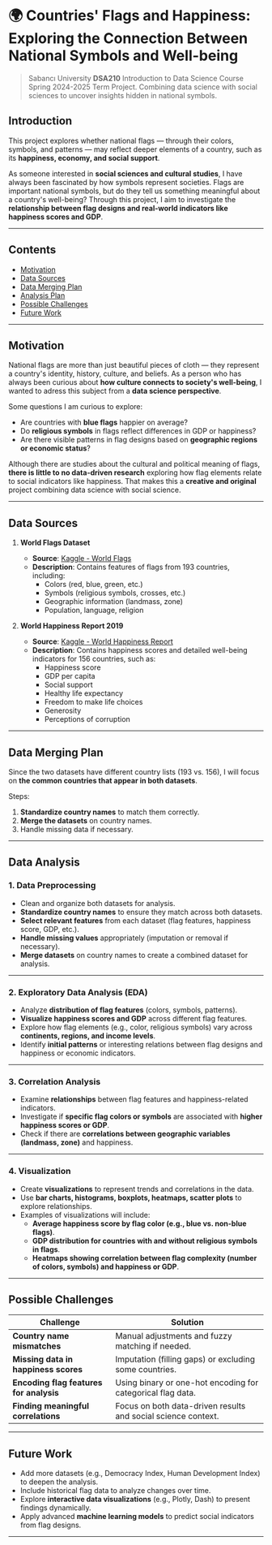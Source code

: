 # 🌍 Countries' Flags and Happiness: Exploring the Connection Between National Symbols and Well-being  

> Sabancı University **DSA210** Introduction to Data Science Course Spring 2024-2025 Term Project.
> Combining data science with social sciences to uncover insights hidden in national symbols.  



## Introduction  

This project explores whether national flags — through their colors, symbols, and patterns — may reflect deeper elements of a country, such as its **happiness, economy, and social support**.  

As someone interested in **social sciences and cultural studies**, I have always been fascinated by how symbols represent societies. Flags are important national symbols, but do they tell us something meaningful about a country's well-being? Through this project, I aim to investigate the **relationship between flag designs and real-world indicators like happiness scores and GDP**.  

---

## Contents  
- [Motivation](#motivation)  
- [Data Sources](#data-sources)  
- [Data Merging Plan](#data-merging-plan)  
- [Analysis Plan](#analysis-plan)  
- [Possible Challenges](#possible-challenges)  
- [Future Work](#future-work)  

---

## Motivation  

National flags are more than just beautiful pieces of cloth — they represent a country's identity, history, culture, and beliefs. As a person who has always been curious about **how culture connects to society's well-being**, I wanted to adress this subject from a **data science perspective**.  

Some questions I am curious to explore:  
- Are countries with **blue flags** happier on average?  
- Do **religious symbols** in flags reflect differences in GDP or happiness?  
- Are there visible patterns in flag designs based on **geographic regions or economic status**?  

Although there are studies about the cultural and political meaning of flags, **there is little to no data-driven research** exploring how flag elements relate to social indicators like happiness. That makes this a **creative and original** project combining data science with social science.  

---

## Data Sources  

1. **World Flags Dataset**  
   - **Source**: [Kaggle - World Flags](https://www.kaggle.com/datasets/edoardoba/world-flags)  
   - **Description**: Contains features of flags from 193 countries, including:  
     - Colors (red, blue, green, etc.)  
     - Symbols (religious symbols, crosses, etc.)  
     - Geographic information (landmass, zone)  
     - Population, language, religion  

2. **World Happiness Report 2019**  
   - **Source**: [Kaggle - World Happiness Report](https://www.kaggle.com/unsdsn/world-happiness)  
   - **Description**: Contains happiness scores and detailed well-being indicators for 156 countries, such as:  
     - Happiness score  
     - GDP per capita  
     - Social support  
     - Healthy life expectancy  
     - Freedom to make life choices  
     - Generosity  
     - Perceptions of corruption  

---

## Data Merging Plan  

Since the two datasets have different country lists (193 vs. 156), I will focus on **the common countries that appear in both datasets**.  

Steps:  
1. **Standardize country names** to match them correctly.  
2. **Merge the datasets** on country names.  
3. Handle missing data if necessary.  

---

## Data Analysis  

### 1. **Data Preprocessing**  
- Clean and organize both datasets for analysis.  
- **Standardize country names** to ensure they match across both datasets.  
- **Select relevant features** from each dataset (flag features, happiness score, GDP, etc.).  
- **Handle missing values** appropriately (imputation or removal if necessary).  
- **Merge datasets** on country names to create a combined dataset for analysis.  

---

### 2. **Exploratory Data Analysis (EDA)**  
- Analyze **distribution of flag features** (colors, symbols, patterns).  
- **Visualize happiness scores and GDP** across different flag features.  
- Explore how flag elements (e.g., color, religious symbols) vary across **continents, regions, and income levels**.  
- Identify **initial patterns** or interesting relations between flag designs and happiness or economic indicators.  

---

### 3. **Correlation Analysis**  
- Examine **relationships** between flag features and happiness-related indicators.  
- Investigate if **specific flag colors or symbols** are associated with **higher happiness scores or GDP**.  
- Check if there are **correlations between geographic variables (landmass, zone)** and happiness.  

---

### 4. **Visualization**  
- Create **visualizations** to represent trends and correlations in the data.  
- Use **bar charts, histograms, boxplots, heatmaps, scatter plots** to explore relationships.  
- Examples of visualizations will include:  
  - **Average happiness score by flag color (e.g., blue vs. non-blue flags)**.  
  - **GDP distribution for countries with and without religious symbols in flags**.  
  - **Heatmaps showing correlation between flag complexity (number of colors, symbols) and happiness or GDP**.  


---

## Possible Challenges  

| Challenge                                  | Solution                                                      |
|--------------------------------------------|---------------------------------------------------------------|
| **Country name mismatches**                 | Manual adjustments and fuzzy matching if needed.              |
| **Missing data in happiness scores**       | Imputation (filling gaps) or excluding some countries.         |
| **Encoding flag features for analysis**    | Using binary or one-hot encoding for categorical flag data.   |
| **Finding meaningful correlations**        | Focus on both data-driven results and social science context. |

---

## Future Work  

- Add more datasets (e.g., Democracy Index, Human Development Index) to deepen the analysis.  
- Include historical flag data to analyze changes over time.  
- Explore **interactive data visualizations** (e.g., Plotly, Dash) to present findings dynamically.  
- Apply advanced **machine learning models** to predict social indicators from flag designs.  

---
